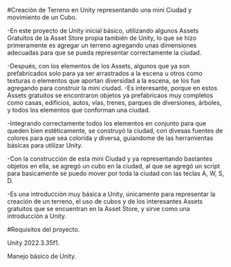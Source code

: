 #Creación de Terreno en Unity representando una mini Ciudad y movimiento de un Cubo.

-En este proyecto de Unity inicial básico, utilizando algunos Assets Gratuitos de la Asset Store propia también de Unity, lo que se hizo primeramente es agregar un terreno agregando unas dimensiones adecuadas para que se pueda representar correctamente la ciudad.

-Después, con los elementos de los Assets, algunos que ya son prefabricados solo para ya ser arrastrados a la escena u otros como texturas o elementos que aportan diversidad a la escena, se los fue agregando para construir la mini ciudad.
-Es interesante, porque en estos Assets gratuitos se encontraron objetos ya prefabricaos muy completos como casas, edificios, autos, vías, trenes, parques de diversiones, árboles, y todos los elementos que conforman una ciudad.

-Integrando correctamente todos los elementos en conjunto para que queden bien estéticamente, se construyó la ciudad, con divesas fuentes de colores para que sea colorida y diversa, guíandome de las herramientas básicas para utilizar Unity.

-Con la construcción de esta mini Ciudad y ya representando bastantes objetos en ella, se agregó un cubo en la ciudad, al que se agregó un script para basicamente se puedo mover por toda la ciudad con las teclas A, W, S, D.

-Es una introducción muy básica a Unity, únicamente para representar la creación de un terreno, el uso de cubos y de los interesantes Assets gratuitos que se encuentran en la Asset Store, y sirve como una introducción a Unity.

#Requisitos del proyecto.

Unity 2022.3.35f1.

Manejo básico de Unity.


